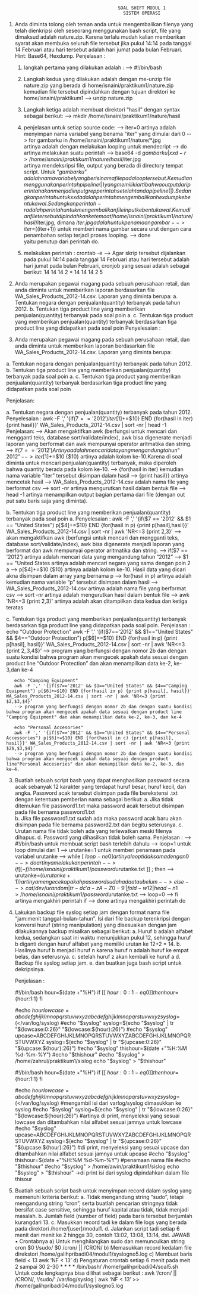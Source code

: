                                               SOAL SHIFT MODUL 1
                                                SISTEM OPERASI



1. Anda diminta tolong oleh teman anda untuk mengembalikan filenya yang telah dienkripsi oleh seseorang menggunakan bash script, file yang dimaksud adalah nature.zip. Karena terlalu mudah kalian memberikan syarat akan membuka seluruh file tersebut jika pukul 14:14 pada tanggal 14 Februari atau hari tersebut adalah hari jumat pada bulan Februari.
   Hint: Base64, Hexdump.
   Penjelasan :
   1) langkah pertama yang dilakukan adalah :
      --> #!/bin/bash
   2) Langkah kedua yang dilakukan adalah dengan me-unzip file nature.zip yang berada di home/isnaini/praktikum1/nature.zip  kemudian file tersebut dipindahkan dengan tujuan direktori ke home/isnaini/praktikum1 
      -->  unzip nature.zip
   3) Langkah ketiga adalah membuat direktori “hasil” dengan syntax sebagai berikut:
      -->  mkdir /home/isnaini/praktikum1/nature/hasil
   3) penjelasan untuk setiap source code:
      --> iter=0 
          artinya adalah menyimpan nama variabel yang benama "iter" yang dimulai dari 0
      --> for gambarku in /home/isnaini/praktikum1/nature/*.jpg  
          artinya adalah dengan melakukan looping untuk mendecript
      --> do  
          artinya melakukan suatu perintah
      --> base64 -d $gambarku | xxd -r > /home/isnaini/praktikum1/nature/hasil/$iter.jpg 		
          artinya mendeksripsi file, output yang berada di directory tempat script. Untuk “$gambarku” adalah nama variabel yang berisi nama file pada loop tersebut. Kemudian menggunakan perintah pipeline ( | ) yang memiliki arti bahwa output dari perintah akan menjadi input grep perintah setelah tanda pipeline( | ).Sedangkan perintah untuk xxd adalah perintah mengembalikan hexdump ke bentuk awal. Sedangkan perintah -r adalah perintah untuk mengembalikan file input ke bentuk awal. 
          Kemudian file tersebut dipindahkan ke temoat /home/isnaini/praktikum1/nature/hasil/$iter.jpg, dimana $iter.jpg adalah untuk penamaan gambar
      --> iter=$((iter+1))
          untuk memberi nama gambar secara urut dengan cara penambahan setiap terjadi proses looping.
      --> done  
          yaitu penutup dari perintah do.

   4) melakukan perintah : crontab -e
      --> Agar skrip tersebut dijalankan pada pukul 14:14 pada tanggal 14 Februari atau hari tersebut adalah hari jumat pada bulan Februari, cronjob yang sesuai adalah sebagai berikut:
          14 14 14 2 * 
          14 14 14 2 5
   
   
 2. Anda merupakan pegawai magang pada sebuah perusahaan retail, dan anda diminta untuk memberikan laporan berdasarkan file WA_Sales_Products_2012-14.csv.
    Laporan yang diminta berupa:
    a. Tentukan negara dengan penjualan(quantity) terbanyak pada tahun 2012.
    b. Tentukan tiga product line yang memberikan penjualan(quantity) terbanyak pada soal poin a.
    c. Tentukan tiga product yang memberikan penjualan(quantity) terbanyak berdasarkan tiga product line yang didapatkan pada soal poin 
    Penyelesaian :
    
2. Anda merupakan pegawai magang pada sebuah perusahaan retail, dan anda diminta
untuk memberikan laporan berdasarkan file WA_Sales_Products_2012-14.csv.
Laporan yang diminta berupa:

a. Tentukan negara dengan penjualan(quantity) terbanyak pada tahun
2012.
b. Tentukan tiga product line yang memberikan penjualan(quantity)
terbanyak pada soal poin a.
c. Tentukan tiga product yang memberikan penjualan(quantity)
terbanyak berdasarkan tiga product line yang didapatkan pada soal
poin 

Penjelasan:


a. Tentukan negara dengan penjualan(quantity) terbanyak pada tahun 2012.
   Penyelesaian :
   awk -F ',' '{if($7 == '2012') iter[$1]+=$10} END {for(hasil in iter) {print hasil}}' WA_Sales_Products_2012-14.csv | sort -nr | head -1
   Penjelasan:
   --> Akan mengaktifkan awk (berfungsi untuk mencari dan mengganti teks, database sort/validate/index), 
       awk bisa digenerate menjadi laporan yang berformat dan awk mempunyai operator aritmatika dan string.
   --> if($7 == '2012') 
       Artinya adalah mencari data yang mengandung tahun “2012”
   --> iter[$1]+=$10
       {$10} artinya adalah kolom ke-10.Karena di soal diminta untuk mencari penjualan(quantity) terbanyak, maka diperoleh bahwa quantity berada pada kolom ke-10. 
   --> {for(hasil in iter) 
       kemudian nama variable “iter” tersebut disimpan dalam hasil
   --> {print hasil}}
       artinya mencetak hasil
   --> WA_Sales_Products_2012-14.csv 
       adalah nama file yang berformat csv
   --> sort -nr
       artinya mengurutkan hasil dalam bentuk file 
   --> head -1
       artinya menampilkan output bagian pertama dari file (dengan out put satu baris saja yang diminta).
       
b. Tentukan tiga product line yang memberikan penjualan(quantity) terbanyak pada soal poin a.
   Penyelesaian :
   awk -F ',' '{if($7 == '2012' && $1 == "United States") p[$4]+=$10} END {for(hasil in p) {print p[hasil],hasil}}' WA_Sales_Products_2012-14.csv | sort -nr | awk 'NR<=3 {print $2,$3}'
   --> akan mengaktifkan awk (berfungsi untuk mencari dan mengganti teks, database sort/validate/index),
       awk bisa digenerate menjadi laporan yang berformat dan awk mempunyai operator aritmatika dan string.
   --> if($7 == '2012') 
       artinya adalah mencari data yang mengandung tahun “2012” 
   --> $1 == "United States 
       artinya adalah mencari negara yang sama dengan poin 2 a
   --> p[$4]+=$10 
       {$10} artinya adalah kolom ke-10. Hasil data yang dicari akna disimpan dalam array yang bernama p
   --> for(hasil in p)
       artinya adalah kemudian nama variable “p” tersebut disimpan dalam hasil
   --> WA_Sales_Products_2012-14.csv 
       artinya adalah nama file yang berformat csv
   --> sort -nr 
       artinya adalah mengurutkan hasil dalam bentuk file 
   --> awk 'NR<=3 {print $2,$3}' 
       artinya adalah akan ditampilkan data kedua dan ketiga teratas
    
c. Tentukan tiga product yang memberikan penjualan(quantity) terbanyak berdasarkan tiga product line yang didapatkan pada soal poin. 
   Penjelasan :
       echo "Outdoor Protection"
       awk -F ',' '{if($7=='2012' && $1=="United States" && $4=="Outdoor Protection") p[$6]+=$10} END {for(hasil in p) {print p[hasil], hasil}}' WA_Sales_Products_2012-14.csv | sort -nr | awk 'NR<=3 {print $2,3$,4$}’
       --> program yang berfungsi dengan nomor 2b dan dengan suatu kondisi bahwa program akan mengecek apakah data sesuai dengan product line “Outdoor Protection”  dan akan menampilkan data ke-2, ke-3,dan ke-4

       echo "Camping Equipment"
       awk -F ',' '{if($7=='2012' && $1=="United States" && $4=="Camping Equipment") p[$6]+=$10} END {for(hasil in p) {print p[hasil], hasil}}' WA_Sales_Products_2012-14.csv | sort -nr | awk 'NR<=3 {print $2,$3,$4}’
       --> program yang berfungsi dengan nomor 2b dan dengan suatu kondisi bahwa program akan mengecek apakah data sesuai dengan product line "Camping Equipment" dan akan menampilkan data ke-2, ke-3, dan ke-4

       echo "Personal Accesories"
       awk -F ',' '{if($7=='2012' && $1=="United States" && $4=="Personal Accessories") p[$6]+=$10} END {for(hasil in c) {print p[hasil], hasil}}' WA_Sales_Products_2012-14.csv | sort -nr | awk 'NR<=3 {print $2$,$3,$4}’
       --> program yang berfungsi dengan nomor 2b dan dengan suatu kondisi bahwa program akan mengecek apakah data sesuai dengan product line"Personal Accesories" dan akan menampilkan data ke-2, ke-3, dan ke-4.



 3. Buatlah sebuah script bash yang dapat menghasilkan password secara acak sebanyak 12 karakter yang terdapat huruf besar, huruf kecil, dan angka. Password acak tersebut disimpan pada file berekstensi .txt dengan ketentuan pemberian nama sebagai berikut:
    a. Jika tidak ditemukan file password1.txt maka password acak tersebut disimpan pada file bernama password1.txt  
    b. Jika file password1.txt sudah ada maka password acak baru akan disimpan pada file bernama password2.txt dan begitu seterusnya.
    c. Urutan nama file tidak boleh ada yang terlewatkan meski filenya dihapus.
    d. Password yang dihasilkan tidak boleh sama.
Penjelasan :
     --> #!/bin/bash
         untuk membuat script bash terlebih dahulu
     --> loop=1 
         untuk loop dimulai dari 1
     --> urutanke=1
         untuk memberi penamaan pada variabel urutanke
     --> while [ $loop -ne 0 ]
         artinya loop tidak sama dengan 0
     --> do
         artinya melakukan perintah
     --> if [[ -f /home/isnaini/praktikum1/password$urutanke.txt ]] ; then 
     --> urutanke=$((urutanke + 1))
         artinya mengecek apakah password sudah ada atau belum
     --> else
     --> cat /dev/urandom | tr -dc 'a-zA-Z0-9' | fold -w 12 | head -n 1 > /home/isnaini/praktikum1/password$urutanke.txt
     --> loop=0
     --> fi
         artinya mengakhiri perintah if
      --> done 
         artinya mengakhiri perintah do


4. Lakukan backup file syslog setiap jam dengan format nama file “jam:menit tanggal-bulan-tahun”. Isi dari file backup terenkripsi dengan konversi huruf (string manipulation) yang disesuaikan dengan jam dilakukannya backup misalkan sebagai berikut:
       a. Huruf b adalah alfabet kedua, sedangkan saat ini waktu menunjukkan pukul 12, sehingga huruf b diganti dengan huruf alfabet yang memiliki urutan ke 12+2 = 14.
       b. Hasilnya huruf b menjadi huruf n karena huruf n adalah huruf ke empat belas, dan seterusnya.
       c. setelah huruf z akan kembali ke huruf a
       d. Backup file syslog setiap jam.
       e. dan buatkan juga bash script untuk dekripsinya.
       
    Penjelasan :
    
    #!/bin/bash 
    hour=$(date +"%H")
    if [[ ${hour:0:1} -eq 0 ]]
    then
    hour=${hour:1:1}
    fi
    
    #echo $hour
    lowcase=abcdefghijklmnopqrstuvwxyzabcdefghijklmnopqrstuvwxyz
    syslog=$(</var/log/syslog)
    #echo "$syslog"
    syslog=$(echo "$syslog" | tr "${lowcase:0:26}" "${lowcase:${hour}:26}")
    #echo "$syslog"
    upcase=ABCDEFGHIJKLMNOPQRSTUVWXYZABCDEFGHIJKLMNOPQRSTUVWXYZ
    syslog=$(echo "$syslog" | tr "${upcase:0:26}" "${upcase:${hour}:26}")
    #echo "$syslog"
    thishour=$(date +"%H:%M %d-%m-%Y")
    #echo "$thishour"
    #echo "$syslog" > /home/zahrul/praktikum1/sislog
    echo "$syslog" > "$thishour"
    
    #!/bin/bash
    hour=$(date +"%H")
    if [[ ${hour:0:1} -eq 0 ]]
    then
    hour=${hour:1:1}
    fi
    
    #echo $hour
    lowcase=abcdefghijklmnopqrstuvwxyzabcdefghijklmnopqrstuvwxyz
    syslog=$(</var/log/syslog) #mengambil isi dari varlog/syslog dimasukkan ke syslog
    #echo "$syslog"
    syslog=$(echo "$syslog" | tr "${lowcase:0:26}" "${lowcase:${hour}:26}") #artinya di 	print, menyeleksi yang sesuai lowcase dan ditambahkan nilai alfabet sesuai jamnya untuk 	lowcase
    #echo "$syslog"
    upcase=ABCDEFGHIJKLMNOPQRSTUVWXYZABCDEFGHIJKLMNOPQRSTUVWXYZ
    syslog=$(echo "$syslog" | tr "${upcase:0:26}" "${upcase:${hour}:26}")
    #di print, menyeleksi yang sesuai upcase dan ditambahkan nilai alfabet sesuai jamnya untuk 	upcase
    #echo "$syslog"
    thishour=$(date +"%H:%M %d-%m-%Y") #penamaan nama file
    #echo "$thishour" 
    #echo "$syslog" > /home/awin/praktikum1/sislog
    echo "$syslog" > "$thishour" →di print isi dari syslog dipindahkan dalam  file thisour
   
5. Buatlah sebuah script bash untuk menyimpan record dalam syslog yang memenuhi kriteria berikut:
   a. Tidak mengandung string “sudo”, tetapi mengandung string “cron”, serta buatlah pencarian stringnya tidak bersifat case sensitive, sehingga huruf kapital atau tidak, tidak menjadi masalah.
   b. Jumlah field (number of field) pada baris tersebut berjumlah kurangdari 13.
   c. Masukkan record tadi ke dalam file logs yang berada pada direktori
      /home/[user]/modul1.
   d. Jalankan script tadi setiap 6 menit dari menit ke 2 hingga 30, contoh
      13:02, 13:08, 13:14, dst. 
  JAWAB
   •	Crontabnya
      a)	Untuk menghilangkan sudo dan memunculkan string cron
          $0 !/sudo/
          $0 /cron/ || /CRON/
      b)	Memasukkan record kedalam file direkstori
          /home/galihpribadi04/modul1/syslogno5.log
      c)	Membuat baris field < 13 awk ‘NF < 13’
      d)	Pengaturan crontab setiap 6 menit pada meit 2 sampai 30
          2-30 * * * * /bin/bash/ /home/galihpribadi04/soal5.sh
          Untuk code lengkapnya bisa dilihat sebagai berikut :
          awk ‘/cron/ || /CRON/, !/sudo/’ /var/log/syslog | awk ‘NF < 13’ >> /home/galihpribadi04/modul1/syslogno5.log


       

       
       
   



